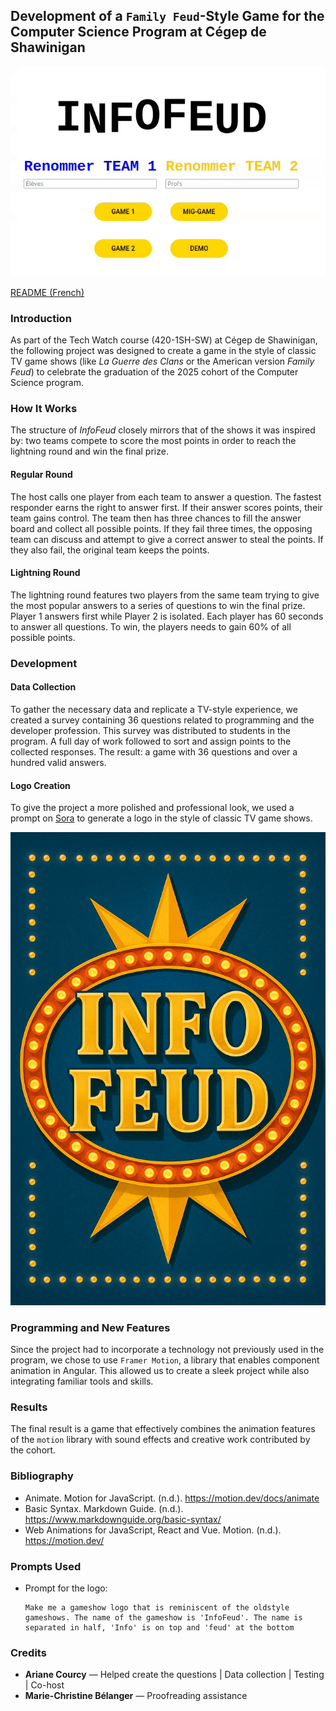 ## Development of a `Family Feud`-Style Game for the Computer Science Program at Cégep de Shawinigan

![Title Animated](info-feud/public/assets/title.gif)

[README (French)](README.fr.md)

### Introduction  
As part of the Tech Watch course (420-1SH-SW) at Cégep de Shawinigan, the following project was designed to create a game in the style of classic TV game shows (like *La Guerre des Clans* or the American version *Family Feud*) to celebrate the graduation of the 2025 cohort of the Computer Science program.

### How It Works  
The structure of *InfoFeud* closely mirrors that of the shows it was inspired by: two teams compete to score the most points in order to reach the lightning round and win the final prize.

#### Regular Round  
The host calls one player from each team to answer a question. The fastest responder earns the right to answer first. If their answer scores points, their team gains control. The team then has three chances to fill the answer board and collect all possible points. If they fail three times, the opposing team can discuss and attempt to give a correct answer to steal the points. If they also fail, the original team keeps the points.

#### Lightning Round  
The lightning round features two players from the same team trying to give the most popular answers to a series of questions to win the final prize. Player 1 answers first while Player 2 is isolated. Each player has 60 seconds to answer all questions. To win, the players needs to gain 60% of all possible points.

### Development

#### Data Collection  
To gather the necessary data and replicate a TV-style experience, we created a survey containing 36 questions related to programming and the developer profession. This survey was distributed to students in the program. A full day of work followed to sort and assign points to the collected responses. The result: a game with 36 questions and over a hundred valid answers.

#### Logo Creation  
To give the project a more polished and professional look, we used a prompt on [Sora](https://sora.chatgpt.com/explore) to generate a logo in the style of classic TV game shows.

![InfoFeudLogo](info-feud/public/assets/InfoFeud.png)

### Programming and New Features  
Since the project had to incorporate a technology not previously used in the program, we chose to use `Framer Motion`, a library that enables component animation in Angular. This allowed us to create a sleek project while also integrating familiar tools and skills.

### Results  
The final result is a game that effectively combines the animation features of the `motion` library with sound effects and creative work contributed by the cohort.

### Bibliography
- Animate. Motion for JavaScript. (n.d.). https://motion.dev/docs/animate  
- Basic Syntax. Markdown Guide. (n.d.). https://www.markdownguide.org/basic-syntax/  
- Web Animations for JavaScript, React and Vue. Motion. (n.d.). https://motion.dev/  

### Prompts Used
- Prompt for the logo:  
    ```
    Make me a gameshow logo that is reminiscent of the oldstyle gameshows. The name of the gameshow is 'InfoFeud'. The name is separated in half, 'Info' is on top and 'feud' at the bottom
    ```

### Credits
- **Ariane Courcy** — Helped create the questions | Data collection | Testing | Co-host  
- **Marie-Christine Bélanger** — Proofreading assistance

